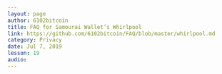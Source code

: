 ```yaml
---
layout: page
author: 6102bitcoin
title: FAQ for Samourai Wallet’s Whirlpool
link: https://github.com/6102bitcoin/FAQ/blob/master/whirlpool.md
category: Privacy
date: Jul 7, 2019
lesson: 19
audio: 
---
```

